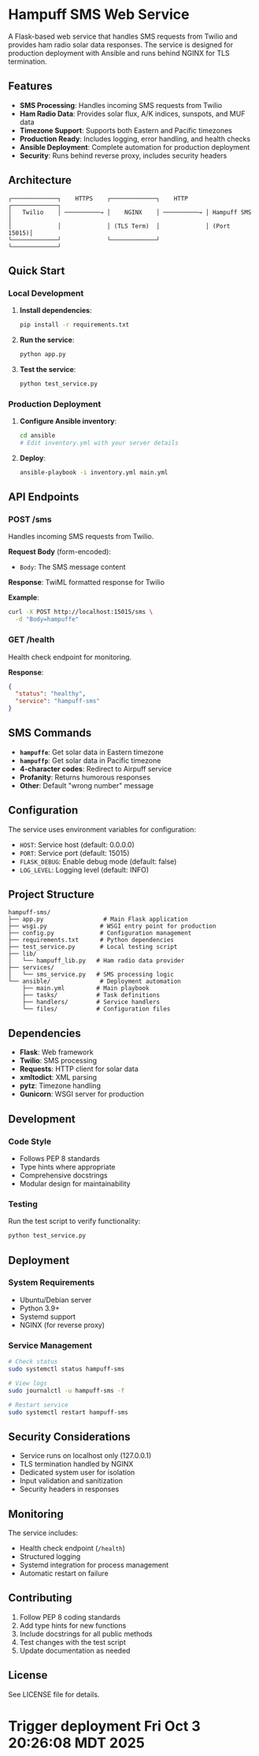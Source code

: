 # Hampuff SMS Web Service

A Flask-based web service that handles SMS requests from Twilio and provides ham radio solar data responses. The service is designed for production deployment with Ansible and runs behind NGINX for TLS termination.

## Features

- **SMS Processing**: Handles incoming SMS requests from Twilio
- **Ham Radio Data**: Provides solar flux, A/K indices, sunspots, and MUF data
- **Timezone Support**: Supports both Eastern and Pacific timezones
- **Production Ready**: Includes logging, error handling, and health checks
- **Ansible Deployment**: Complete automation for production deployment
- **Security**: Runs behind reverse proxy, includes security headers

## Architecture

```
┌─────────────┐    HTTPS    ┌─────────────┐    HTTP     ┌─────────────┐
│   Twilio    │ ──────────→ │    NGINX    │ ──────────→ │ Hampuff SMS │
│             │             │ (TLS Term)  │             │ (Port 15015)│
└─────────────┘             └─────────────┘             └─────────────┘
```

## Quick Start

### Local Development

1. **Install dependencies**:
   ```bash
   pip install -r requirements.txt
   ```

2. **Run the service**:
   ```bash
   python app.py
   ```

3. **Test the service**:
   ```bash
   python test_service.py
   ```

### Production Deployment

1. **Configure Ansible inventory**:
   ```bash
   cd ansible
   # Edit inventory.yml with your server details
   ```

2. **Deploy**:
   ```bash
   ansible-playbook -i inventory.yml main.yml
   ```

## API Endpoints

### POST /sms
Handles incoming SMS requests from Twilio.

**Request Body** (form-encoded):
- `Body`: The SMS message content

**Response**: TwiML formatted response for Twilio

**Example**:
```bash
curl -X POST http://localhost:15015/sms \
  -d "Body=hampuffe"
```

### GET /health
Health check endpoint for monitoring.

**Response**:
```json
{
  "status": "healthy",
  "service": "hampuff-sms"
}
```

## SMS Commands

- **`hampuffe`**: Get solar data in Eastern timezone
- **`hampuffp`**: Get solar data in Pacific timezone
- **4-character codes**: Redirect to Airpuff service
- **Profanity**: Returns humorous responses
- **Other**: Default "wrong number" message

## Configuration

The service uses environment variables for configuration:

- `HOST`: Service host (default: 0.0.0.0)
- `PORT`: Service port (default: 15015)
- `FLASK_DEBUG`: Enable debug mode (default: false)
- `LOG_LEVEL`: Logging level (default: INFO)

## Project Structure

```
hampuff-sms/
├── app.py                 # Main Flask application
├── wsgi.py               # WSGI entry point for production
├── config.py             # Configuration management
├── requirements.txt      # Python dependencies
├── test_service.py       # Local testing script
├── lib/
│   └── hampuff_lib.py   # Ham radio data provider
├── services/
│   └── sms_service.py   # SMS processing logic
└── ansible/              # Deployment automation
    ├── main.yml         # Main playbook
    ├── tasks/           # Task definitions
    ├── handlers/        # Service handlers
    └── files/           # Configuration files
```

## Dependencies

- **Flask**: Web framework
- **Twilio**: SMS processing
- **Requests**: HTTP client for solar data
- **xmltodict**: XML parsing
- **pytz**: Timezone handling
- **Gunicorn**: WSGI server for production

## Development

### Code Style
- Follows PEP 8 standards
- Type hints where appropriate
- Comprehensive docstrings
- Modular design for maintainability

### Testing
Run the test script to verify functionality:
```bash
python test_service.py
```

## Deployment

### System Requirements
- Ubuntu/Debian server
- Python 3.9+
- Systemd support
- NGINX (for reverse proxy)

### Service Management
```bash
# Check status
sudo systemctl status hampuff-sms

# View logs
sudo journalctl -u hampuff-sms -f

# Restart service
sudo systemctl restart hampuff-sms
```

## Security Considerations

- Service runs on localhost only (127.0.0.1)
- TLS termination handled by NGINX
- Dedicated system user for isolation
- Input validation and sanitization
- Security headers in responses

## Monitoring

The service includes:
- Health check endpoint (`/health`)
- Structured logging
- Systemd integration for process management
- Automatic restart on failure

## Contributing

1. Follow PEP 8 coding standards
2. Add type hints for new functions
3. Include docstrings for all public methods
4. Test changes with the test script
5. Update documentation as needed

## License

See LICENSE file for details.
# Trigger deployment Fri Oct  3 20:26:08 MDT 2025

